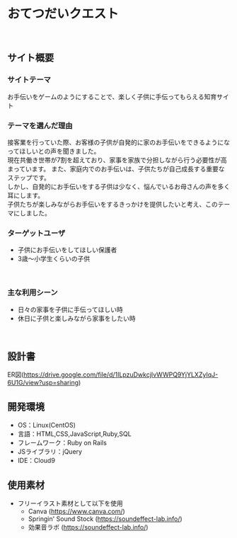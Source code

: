 # おてつだいクエスト
​

## サイト概要
### サイトテーマ
お手伝いをゲームのようにすることで、楽しく子供に手伝ってもらえる知育サイト
​

### テーマを選んだ理由

接客業を行っていた際、お客様の子供が自発的に家のお手伝いをできるようになってほしいとの声を聞きました。<br>
現在共働き世帯が7割を超えており、家事を家族で分担しながら行う必要性が高まっています。
また、家庭内でのお手伝いは、子供たちが自己成長する重要なステップです。<br>しかし、自発的にお手伝いをする子供は少なく、悩んでいるお母さんの声を多く耳にします。<br>
子供たちが楽しみながらお手伝いをするきっかけを提供したいと考え、このテーマにしました。


### ターゲットユーザ
 - 子供にお手伝いをしてほしい保護者
 - 3歳〜小学生くらいの子供

​
### 主な利用シーン
 - 日々の家事を子供に手伝ってほしい時
 - 休日に子供と楽しみながら家事をしたい時

​
## 設計書
ER図(https://drive.google.com/file/d/1ILpzuDwkcjIvWWPQ9YjYLXZyIqJ-6U1G/view?usp=sharing)
​
## 開発環境
- OS：Linux(CentOS)
- 言語：HTML,CSS,JavaScript,Ruby,SQL
- フレームワーク：Ruby on Rails
- JSライブラリ：jQuery
- IDE：Cloud9
​
## 使用素材
- フリーイラスト素材として以下を使用
  - Canva (https://www.canva.com/)
  - Springin' Sound Stock (https://soundeffect-lab.info/)
  - 効果音ラボ (https://soundeffect-lab.info/)